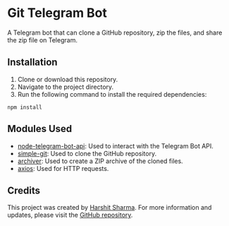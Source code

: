<body>
  <h1>Git Telegram Bot</h1>
  <p>A Telegram bot that can clone a GitHub repository, zip the files, and share the zip file on Telegram.</p>
  
  <h2>Installation</h2>
  <ol>
    <li>Clone or download this repository.</li>
    <li>Navigate to the project directory.</li>
    <li>Run the following command to install the required dependencies:</li>
  </ol>
  <pre><code>npm install</code></pre>
  
  <h2>Modules Used</h2>
  <ul>
    <li><a href="https://www.npmjs.com/package/node-telegram-bot-api">node-telegram-bot-api</a>: Used to interact with the Telegram Bot API.</li>
    <li><a href="https://www.npmjs.com/package/simple-git">simple-git</a>: Used to clone the GitHub repository.</li>
    <li><a href="https://www.npmjs.com/package/archiver">archiver</a>: Used to create a ZIP archive of the cloned files.</li>
    <li><a href="https://www.npmjs.com/package/axios">axios</a>: Used for HTTP requests.</li>
  </ul>
  
  <h2>Credits</h2>
  <p>This project was created by <a href="https://harshitethic.in">Harshit Sharma</a>. For more information and updates, please visit the <a href="https://github.com/harshitethic/github-telegram-bot">GitHub repository</a>.</p>
</body>
</html>

